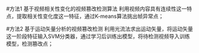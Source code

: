 #方法1 基于视频相关性变化的视频篡改检测算法
利用视频内容具有连续性这一特点，提取相关性变化度这一特征，通过K-means算法挑出帧异常点；

#方法2 基于运动矢量分析的视频篡改检测
利用光流法求出运动矢量，将运动矢量这一阶段特征输入SVM分类器，通过学习后训练出模型，将待检测视频导入训练模型，检测篡改点；
